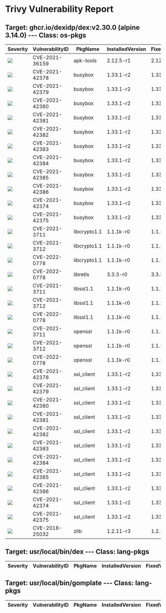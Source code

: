 # Trivy Vulnerability Report




## Target: ghcr.io/dexidp/dex:v2.30.0 (alpine 3.14.0) --- Class: os-pkgs
|Severity|VulnerabilityID|PkgName|InstalledVersion|FixedVersion|
|--------|---------------|-------|----------------|------------|
|![](https://img.shields.io/badge/-CRITICAL-red)|CVE-2021-36159|apk-tools|2.12.5-r1|2.12.6-r0|
|![](https://img.shields.io/badge/-HIGH-orange)|CVE-2021-42378|busybox|1.33.1-r2|1.33.1-r6|
|![](https://img.shields.io/badge/-HIGH-orange)|CVE-2021-42379|busybox|1.33.1-r2|1.33.1-r6|
|![](https://img.shields.io/badge/-HIGH-orange)|CVE-2021-42380|busybox|1.33.1-r2|1.33.1-r6|
|![](https://img.shields.io/badge/-HIGH-orange)|CVE-2021-42381|busybox|1.33.1-r2|1.33.1-r6|
|![](https://img.shields.io/badge/-HIGH-orange)|CVE-2021-42382|busybox|1.33.1-r2|1.33.1-r6|
|![](https://img.shields.io/badge/-HIGH-orange)|CVE-2021-42383|busybox|1.33.1-r2|1.33.1-r6|
|![](https://img.shields.io/badge/-HIGH-orange)|CVE-2021-42384|busybox|1.33.1-r2|1.33.1-r6|
|![](https://img.shields.io/badge/-HIGH-orange)|CVE-2021-42385|busybox|1.33.1-r2|1.33.1-r6|
|![](https://img.shields.io/badge/-HIGH-orange)|CVE-2021-42386|busybox|1.33.1-r2|1.33.1-r6|
|![](https://img.shields.io/badge/-MEDIUM-yellow)|CVE-2021-42374|busybox|1.33.1-r2|1.33.1-r4|
|![](https://img.shields.io/badge/-MEDIUM-yellow)|CVE-2021-42375|busybox|1.33.1-r2|1.33.1-r5|
|![](https://img.shields.io/badge/-CRITICAL-red)|CVE-2021-3711|libcrypto1.1|1.1.1k-r0|1.1.1l-r0|
|![](https://img.shields.io/badge/-HIGH-orange)|CVE-2021-3712|libcrypto1.1|1.1.1k-r0|1.1.1l-r0|
|![](https://img.shields.io/badge/-HIGH-orange)|CVE-2022-0778|libcrypto1.1|1.1.1k-r0|1.1.1n-r0|
|![](https://img.shields.io/badge/-HIGH-orange)|CVE-2022-0778|libretls|3.3.3-r0|3.3.3p1-r3|
|![](https://img.shields.io/badge/-CRITICAL-red)|CVE-2021-3711|libssl1.1|1.1.1k-r0|1.1.1l-r0|
|![](https://img.shields.io/badge/-HIGH-orange)|CVE-2021-3712|libssl1.1|1.1.1k-r0|1.1.1l-r0|
|![](https://img.shields.io/badge/-HIGH-orange)|CVE-2022-0778|libssl1.1|1.1.1k-r0|1.1.1n-r0|
|![](https://img.shields.io/badge/-CRITICAL-red)|CVE-2021-3711|openssl|1.1.1k-r0|1.1.1l-r0|
|![](https://img.shields.io/badge/-HIGH-orange)|CVE-2021-3712|openssl|1.1.1k-r0|1.1.1l-r0|
|![](https://img.shields.io/badge/-HIGH-orange)|CVE-2022-0778|openssl|1.1.1k-r0|1.1.1n-r0|
|![](https://img.shields.io/badge/-HIGH-orange)|CVE-2021-42378|ssl_client|1.33.1-r2|1.33.1-r6|
|![](https://img.shields.io/badge/-HIGH-orange)|CVE-2021-42379|ssl_client|1.33.1-r2|1.33.1-r6|
|![](https://img.shields.io/badge/-HIGH-orange)|CVE-2021-42380|ssl_client|1.33.1-r2|1.33.1-r6|
|![](https://img.shields.io/badge/-HIGH-orange)|CVE-2021-42381|ssl_client|1.33.1-r2|1.33.1-r6|
|![](https://img.shields.io/badge/-HIGH-orange)|CVE-2021-42382|ssl_client|1.33.1-r2|1.33.1-r6|
|![](https://img.shields.io/badge/-HIGH-orange)|CVE-2021-42383|ssl_client|1.33.1-r2|1.33.1-r6|
|![](https://img.shields.io/badge/-HIGH-orange)|CVE-2021-42384|ssl_client|1.33.1-r2|1.33.1-r6|
|![](https://img.shields.io/badge/-HIGH-orange)|CVE-2021-42385|ssl_client|1.33.1-r2|1.33.1-r6|
|![](https://img.shields.io/badge/-HIGH-orange)|CVE-2021-42386|ssl_client|1.33.1-r2|1.33.1-r6|
|![](https://img.shields.io/badge/-MEDIUM-yellow)|CVE-2021-42374|ssl_client|1.33.1-r2|1.33.1-r4|
|![](https://img.shields.io/badge/-MEDIUM-yellow)|CVE-2021-42375|ssl_client|1.33.1-r2|1.33.1-r5|
|![](https://img.shields.io/badge/-MEDIUM-yellow)|CVE-2018-25032|zlib|1.2.11-r3|1.2.12-r0|

## Target: usr/local/bin/dex --- Class: lang-pkgs
|Severity|VulnerabilityID|PkgName|InstalledVersion|FixedVersion|
|--------|---------------|-------|----------------|------------|

## Target: usr/local/bin/gomplate --- Class: lang-pkgs
|Severity|VulnerabilityID|PkgName|InstalledVersion|FixedVersion|
|--------|---------------|-------|----------------|------------|
